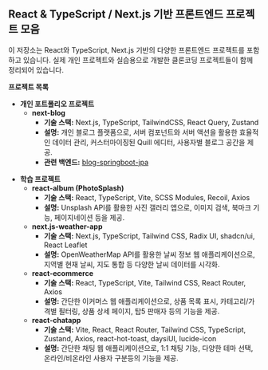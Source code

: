 ## React & TypeScript / Next.js 기반 프론트엔드 프로젝트 모음

이 저장소는 React와 TypeScript, Next.js 기반의 다양한 프론트엔드 프로젝트를 포함하고 있습니다. 실제 개인 프로젝트와 실습용으로 개발한 클론코딩 프로젝트들이 함께 정리되어 있습니다.

**프로젝트 목록**

*   **개인 포트폴리오 프로젝트**
    *   **next-blog**
        *   **기술 스택:** Next.js, TypeScript, TailwindCSS, React Query, Zustand
        *   **설명:** 개인 블로그 플랫폼으로, 서버 컴포넌트와 서버 액션을 활용한 효율적인 데이터 관리, 커스터마이징된 Quill 에디터, 사용자별 블로그 공간을 제공.
        *   **관련 백엔드:** [blog-springboot-jpa](https://github.com/yhs-2551/spring-boot/tree/main/blog-springboot-jpa)

-  **학습 프로젝트**
    -   **react-album (PhotoSplash)**
        -   **기술 스택:** React, TypeScript, Vite, SCSS Modules, Recoil, Axios
        -   **설명:** Unsplash API를 활용한 사진 갤러리 앱으로, 이미지 검색, 북마크 기능, 페이지네이션 등을 제공.
    -   **next.js-weather-app**
        -   **기술 스택:** Next.js, TypeScript, Tailwind CSS, Radix UI, shadcn/ui, React Leaflet
        -   **설명:** OpenWeatherMap API를 활용한 날씨 정보 웹 애플리케이션으로, 지역별 현재 날씨, 지도 통합 등 다양한 날씨 데이터를 시각화.
    -   **react-ecommerce**
        -   **기술 스택:** React, TypeScript, Vite, Tailwind CSS, React Router, Axios
        -   **설명:** 간단한 이커머스 웹 애플리케이션으로, 상품 목록 표시, 카테고리/가격별 필터링, 상품 상세 페이지, 탑5 판매자 등의 기능을 제공.
    -   **react-chatapp**
        -   **기술 스택:** Vite, React, React Router, Tailwind CSS, TypeScript, Zustand, Axios, react-hot-toast, daysiUI, lucide-icon
        -   **설명:** 간단한 채팅 웹 애플리케이션으로, 1:1 채팅 기능, 다양한 테마 선택, 온라인/비온라인 사용자 구분등의 기능을 제공.

